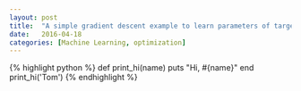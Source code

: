 ```yaml
---
layout: post
title:  "A simple gradient descent example to learn parameters of target function"
date:   2016-04-18
categories: [Machine Learning, optimization]
---
```

{% highlight python %}
def print_hi(name)
  puts "Hi, #{name}"
end
print_hi('Tom')
{% endhighlight %}

